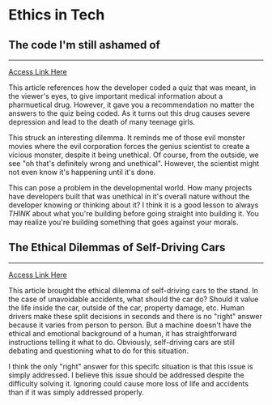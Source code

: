 # Ethics in Tech

## The code I'm still ashamed of

___
[Access Link Here](https://www.freecodecamp.org/news/the-code-im-still-ashamed-of-e4c021dff55e)

This article references how the developer coded a quiz that was meant, in the viewer's eyes, to give important medical information about a pharmuetical drug. However, it gave you a recommendation no matter the answers to the quiz being coded. As it turns out this drug causes severe depression and lead to the death of many teenage girls.  

This struck an interesting dilemma. It reminds me of those evil monster movies where the evil corporation forces the genius scientist to create a vicious monster, despite it being unethical. Of course, from the outside, we see "oh that's definitely wrong and unethical". However, the scientist might not even know it's happening until it's done.  

This can pose a problem in the developmental world. How many projects have developers built that was unethical in it's overall nature without the developer knowing or thinking about it? I think it is a good lesson to always *THINK* about what you're building before going straight into building it. You may realize you're building something that goes against your morals.

## The Ethical Dilemmas of Self-Driving Cars

___
[Access Link Here](https://www.theglobeandmail.com/globe-drive/culture/technology/the-ethical-dilemmas-of-self-drivingcars/article37803470/)

This article brought the ethical dilemma of self-driving cars to the stand. In the case of unavoidable accidents, what should the car do? Should it value the life inside the car, outside of the car, property damage, etc. Human drivers make these split decisions in seconds and there is no "right" answer because it varies from person to person. But a machine doesn't have the ethical and emotional background of a human, it has straightforward instructions telling it what to do. Obviously, self-driving cars are still debating and questioning what to do for this situation.  

I think the only "right" answer for this specifc situation is that this issue is simply addressed. I believe this issue should be addressed despite the difficulty solving it. Ignoring could cause more loss of life and accidents than if it was simply addressed properly.  
